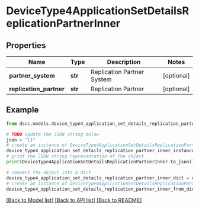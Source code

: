 # DeviceType4ApplicationSetDetailsReplicationPartnerInner


## Properties

Name | Type | Description | Notes
------------ | ------------- | ------------- | -------------
**partner_system** | **str** | Replication Partner System | [optional] 
**replication_partner** | **str** | Replication Partner | [optional] 

## Example

```python
from dscc.models.device_type4_application_set_details_replication_partner_inner import DeviceType4ApplicationSetDetailsReplicationPartnerInner

# TODO update the JSON string below
json = "{}"
# create an instance of DeviceType4ApplicationSetDetailsReplicationPartnerInner from a JSON string
device_type4_application_set_details_replication_partner_inner_instance = DeviceType4ApplicationSetDetailsReplicationPartnerInner.from_json(json)
# print the JSON string representation of the object
print(DeviceType4ApplicationSetDetailsReplicationPartnerInner.to_json())

# convert the object into a dict
device_type4_application_set_details_replication_partner_inner_dict = device_type4_application_set_details_replication_partner_inner_instance.to_dict()
# create an instance of DeviceType4ApplicationSetDetailsReplicationPartnerInner from a dict
device_type4_application_set_details_replication_partner_inner_from_dict = DeviceType4ApplicationSetDetailsReplicationPartnerInner.from_dict(device_type4_application_set_details_replication_partner_inner_dict)
```
[[Back to Model list]](../README.md#documentation-for-models) [[Back to API list]](../README.md#documentation-for-api-endpoints) [[Back to README]](../README.md)



